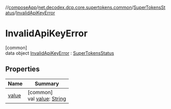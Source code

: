 //[composeApp](../../../../index.md)/[net.decodex.dcp.core.supertokens.common](../../index.md)/[SuperTokensStatus](../index.md)/[InvalidApiKeyError](index.md)

# InvalidApiKeyError

[common]\
data object [InvalidApiKeyError](index.md) : [SuperTokensStatus](../index.md)

## Properties

| Name | Summary |
|---|---|
| [value](../value.md) | [common]<br>val [value](../value.md): [String](https://kotlinlang.org/api/latest/jvm/stdlib/kotlin/-string/index.html) |
